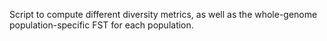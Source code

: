 Script to compute different diversity metrics, as well as the whole-genome population-specific FST for each population. 
